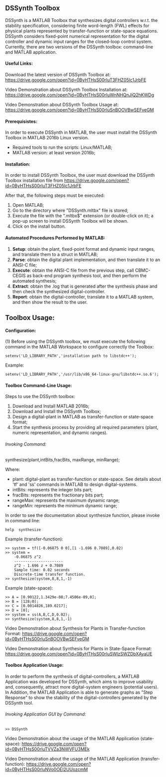 ## DSSynth Toolbox

DSSynth is a MATLAB Toolbox that synthesizes digital controllers w.r.t. the stability specification, considering finite word-length (FWL) effects for physical plants represented by transfer-function or state-space equations. DSSynth considers fixed-point numerical representation for the digital controller and dynamic input ranges for the closed-loop control system. Currently, there are two versions of the DSSynth toolbox: command-line and MATLAB application.

#### Useful Links:

Download the latest version of DSSynth Toolbox at: https://drive.google.com/open?id=0ByHTHsS00rluT3FHZ05lc1JrbFE

Video Demonstration about DSSynth Toolbox Installation at: https://drive.google.com/open?id=0ByHTHsS00rluWnNHQnJjQ2hKWDg

Video Demonstration about DSSynth Toolbox Usage at: https://drive.google.com/open?id=0ByHTHsS00rluSnBOOVBwSEFveGM

#### Prerequisistes:

In order to execute DSSynth in MATLAB, the user must install the DSSynth Toolbox in MATLAB 2016b Linux version.

* Required tools to run the scripts: Linux/MATLAB;
* MATLAB version: at least version 2016b;

#### Installation:

In order to install DSSynth Toolbox, the user must download the DSSynth Toolbox installation file from https://drive.google.com/open?id=0ByHTHsS00rluT3FHZ05lc1JrbFE

After that, the following steps must be executed:

1. Open MATLAB;
2. Go to the directory where "DSSynth.mltbx" file is stored;
3. Execute the file with the “.mltbx$” extension (or double-click on it); a pop-up screen to install DSSynth Toolbox will be shown.
4. Click on the install button.

#### Automated Procedures Performed by MATLAB:

1. **Setup**: obtain the plant, fixed-point format and dynamic input ranges, and translate them to a struct in MATLAB;
2. **Parse**: obtain the digital plant implementation, and then translate it to an ANSI-C file;
3. **Execute**: obtain the ANSI-C file from the previous step, call CBMC-CEGIS as back-end program synthesis tool, and then perform the automated synthesis;
4. **Extract**: obtain the .log that is generated after the synthesis phase and then check the synthesized digital-controller.
5. **Report**: obtain the digital-controller, translate it to a MATLAB system, and then show the result to the user.

## Toolbox Usage:

#### Configuration:

(1) Before using the DSSynth toolbox, we must execute the following command in the MATLAB Workspace to configure correctly the Toolbox:

	setenv('LD_LIBRARY_PATH','installation path to libstdc++');

Example:

	setenv('LD_LIBRARY_PATH','/usr/lib/x86_64-linux-gnu/libstdc++.so.6');

#### Toolbox Command-Line Usage:

Steps to use the DSSynth toolbox:

1) Download and Install MATLAB 2016b;
2) Download and Install the DSSynth Toolbox;
3) Design a digital-plant in MATLAB as transfer-function or state-space format;
4) Start the synthesis process by providing all required parameters (plant, numeric representation, and dynamic ranges).

###### Invoking Command:

synthesize(plant,intBits,fracBits, maxRange, minRange);

Where:

- plant: digital-plant as transfer-function or state-space. See details about 'tf' and 'ss' commands in MATLAB to design digital-systems.
- intBits: represents the integer bits part;
- fracBits: represents the fractionary bits part;
- rangeMax: represents the maximum dynamic range;
- rangeMin: represents the minimum dynamic range;

In order to see the documentation about synthesize function, please invoke in command line:

``help  synthesize``

Example (transfer-function):

	>> system = tf([-0.06875 0 0],[1 -1.696 0.7089],0.02)
	>> system =
		-0.06875 z^2
		----------------------
		z^2 - 1.696 z + 0.7089
		Sample time: 0.02 seconds
		Discrete-time transfer function.
	>> synthesize(system,8,8,1,-1)
	
Example (state-space):
	
	>> A = [0.90122,1.3429e-08;7.4506e-09,0];
	>> B = [128;0];
	>> C = [0.0014826,189.0217];
	>> D = [0];
	>> system = ss(A,B,C,D,0.02);
	>> synthesize(system,8,8,1,-1)
	
Video Demonstration about Synthesis for Plants in Transfer-function Format: https://drive.google.com/open?id=0ByHTHsS00rluSnBOOVBwSEFveGM

Video Demonstration about Synthesis for Plants in State-Space Format: https://drive.google.com/open?id=0ByHTHsS00rluSWlzSWZDbXAyaUE

#### Toolbox Application Usage:

In order to perform the synthesis of digital-controllers, a MATLAB Application was developed for DSSynth, which aims to improve usability and, consequently, attract more digital-system engineers (potential users). In Addition, the MATLAB Application is able to generate graphs as "Step Response" to show the stability of the digital-controllers generated by the DSSynth tool.

###### Invoking Application GUI by Command:

	>> DSSynth

Video Demonstration about the usage of the MATLAB Application (state-space): https://drive.google.com/open?id=0ByHTHsS00rluTVVZa3NWVFU3MEk

Video Demonstration about the usage of the MATLAB Application (transfer-function): https://drive.google.com/open?id=0ByHTHsS00rluNVo0OEI2UUozcmM
